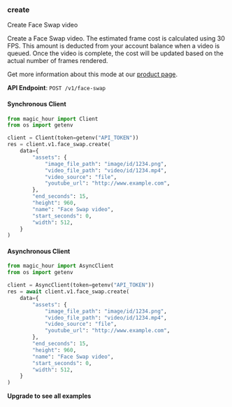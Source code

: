 
### create <a name="create"></a>
Create Face Swap video

Create a Face Swap video. The estimated frame cost is calculated using 30 FPS. This amount is deducted from your account balance when a video is queued. Once the video is complete, the cost will be updated based on the actual number of frames rendered.
  
Get more information about this mode at our [product page](/products/face-swap).
  

**API Endpoint**: `POST /v1/face-swap`

#### Synchronous Client

```python
from magic_hour import Client
from os import getenv

client = Client(token=getenv("API_TOKEN"))
res = client.v1.face_swap.create(
    data={
        "assets": {
            "image_file_path": "image/id/1234.png",
            "video_file_path": "video/id/1234.mp4",
            "video_source": "file",
            "youtube_url": "http://www.example.com",
        },
        "end_seconds": 15,
        "height": 960,
        "name": "Face Swap video",
        "start_seconds": 0,
        "width": 512,
    }
)
```

#### Asynchronous Client

```python
from magic_hour import AsyncClient
from os import getenv

client = AsyncClient(token=getenv("API_TOKEN"))
res = await client.v1.face_swap.create(
    data={
        "assets": {
            "image_file_path": "image/id/1234.png",
            "video_file_path": "video/id/1234.mp4",
            "video_source": "file",
            "youtube_url": "http://www.example.com",
        },
        "end_seconds": 15,
        "height": 960,
        "name": "Face Swap video",
        "start_seconds": 0,
        "width": 512,
    }
)
```

**Upgrade to see all examples**
